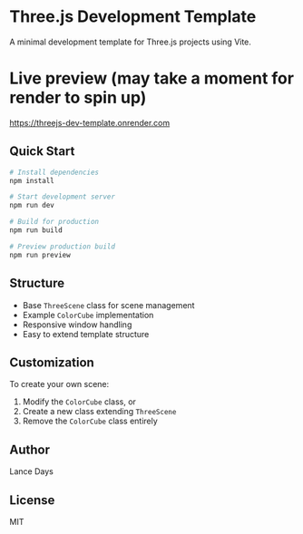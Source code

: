 # Three.js Development Template

A minimal development template for Three.js projects using Vite.

# Live preview (may take a moment for render to spin up)
https://threejs-dev-template.onrender.com

## Quick Start

```bash
# Install dependencies
npm install

# Start development server
npm run dev

# Build for production
npm run build

# Preview production build
npm run preview
```

## Structure

- Base `ThreeScene` class for scene management
- Example `ColorCube` implementation
- Responsive window handling
- Easy to extend template structure

## Customization

To create your own scene:
1. Modify the `ColorCube` class, or
2. Create a new class extending `ThreeScene`
3. Remove the `ColorCube` class entirely

## Author

Lance Days

## License

MIT
